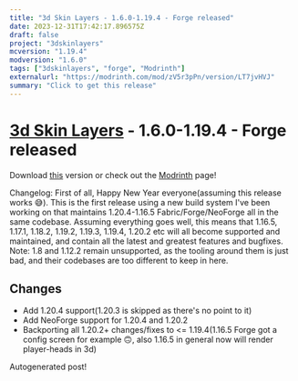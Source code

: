 ```yaml
---
title: "3d Skin Layers - 1.6.0-1.19.4 - Forge released"
date: 2023-12-31T17:42:17.896575Z
draft: false
project: "3dskinlayers"
mcversion: "1.19.4"
modversion: "1.6.0"
tags: ["3dskinlayers", "forge", "Modrinth"]
externalurl: "https://modrinth.com/mod/zV5r3pPn/version/LT7jvHVJ"
summary: "Click to get this release"
---
```

# [3d Skin Layers](/project/3dskinlayers) - 1.6.0-1.19.4 - Forge released
Download [this](https://modrinth.com/mod/zV5r3pPn/version/LT7jvHVJ) version or check out the [Modrinth](https://modrinth.com/mod/zV5r3pPn) page!

Changelog: First of all, Happy New Year everyone(assuming this release works 😅).
This is the first release using a new build system I've been working on that maintains 1.20.4-1.16.5 Fabric/Forge/NeoForge all in the same codebase. Assuming everything goes well, this means that 1.16.5, 1.17.1, 1.18.2, 1.19.2, 1.19.3, 1.19.4, 1.20.2 etc will all become supported and maintained, and contain all the latest and greatest features and bugfixes. 
Note: 1.8 and 1.12.2 remain unsupported, as the tooling around them is just bad, and their codebases are too different to keep in here.
## Changes
- Add 1.20.4 support(1.20.3 is skipped as there's no point to it)
- Add NeoForge support for 1.20.4 and 1.20.2
- Backporting all 1.20.2+ changes/fixes to <= 1.19.4(1.16.5 Forge got a config screen for example 🙃, also 1.16.5 in general now will render player-heads in 3d)

Autogenerated post!
